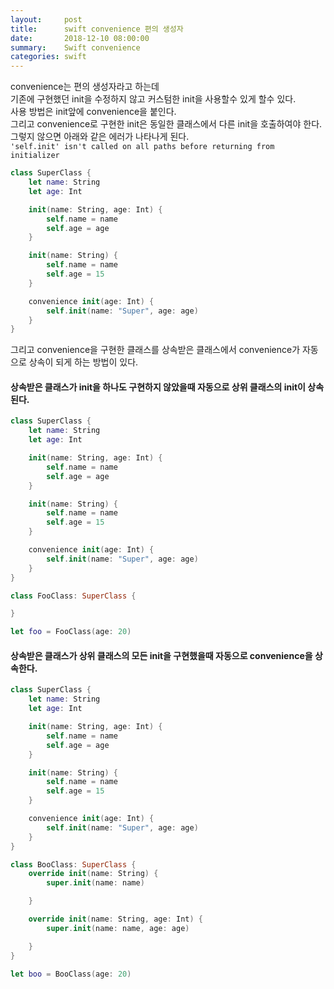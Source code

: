 ```yaml
---
layout:     post
title:      swift convenience 편의 생성자
date:       2018-12-10 08:00:00
summary:    Swift convenience
categories: swift
---
```


convenience는 편의 생성자라고 하는데<br>
기존에 구현했던 init을 수정하지 않고 커스텀한 init을 사용할수 있게 할수 있다.<br>
사용 방법은 init앞에 convenience을 붙인다.<br>
그리고 convenience로 구현한 init은 동일한 클래스에서 다른 init을 호출하여야 한다.<br>
그렇지 않으면 아래와 같은 에러가 나타나게 된다.<br>
`'self.init' isn't called on all paths before returning from initializer`

```swift
class SuperClass {
    let name: String
    let age: Int

    init(name: String, age: Int) {
        self.name = name
        self.age = age
    }

    init(name: String) {
        self.name = name
        self.age = 15
    }

    convenience init(age: Int) {
        self.init(name: "Super", age: age)
    }
}
```

그리고 convenience을 구현한 클래스를 상속받은 클래스에서 convenience가 자동으로 상속이 되게 하는 방법이 있다.

#### 상속받은 클래스가 init을 하나도 구현하지 않았을때 자동으로 상위 클래스의 init이 상속된다.

```swift
class SuperClass {
    let name: String
    let age: Int

    init(name: String, age: Int) {
        self.name = name
        self.age = age
    }

    init(name: String) {
        self.name = name
        self.age = 15
    }

    convenience init(age: Int) {
        self.init(name: "Super", age: age)
    }
}

class FooClass: SuperClass {

}

let foo = FooClass(age: 20)
```

#### 상속받은 클래스가 상위 클래스의 모든 init을 구현했을때 자동으로 convenience을 상속한다.

```swift
class SuperClass {
    let name: String
    let age: Int

    init(name: String, age: Int) {
        self.name = name
        self.age = age
    }

    init(name: String) {
        self.name = name
        self.age = 15
    }

    convenience init(age: Int) {
        self.init(name: "Super", age: age)
    }
}

class BooClass: SuperClass {
    override init(name: String) {
        super.init(name: name)

    }

    override init(name: String, age: Int) {
        super.init(name: name, age: age)

    }
}

let boo = BooClass(age: 20)
```
